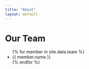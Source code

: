 ```yaml
---
title: "About"
layout: default
---
```


# Our Team

<ul>
{% for member in site.data.team %}
<li>{{ member.name }}</li>
{% endfor %}
</ul>
